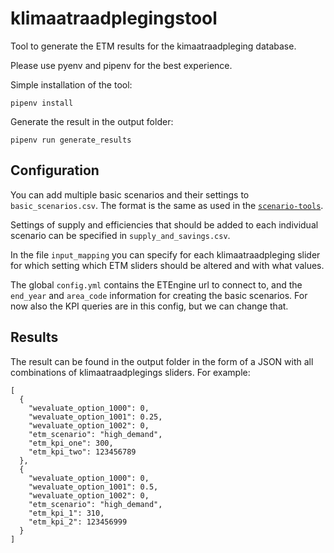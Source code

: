 # klimaatraadplegingstool
Tool to generate the ETM results for the kimaatraadpleging database.

Please use pyenv and pipenv for the best experience.

Simple installation of the tool:
```
pipenv install
```

Generate the result in the output folder:
```
pipenv run generate_results
```

## Configuration
You can add multiple basic scenarios and their settings to `basic_scenarios.csv`. The format is the
same as used in the [`scenario-tools`](https://github.com/quintel/scenario-tools).

Settings of supply and efficiencies that should be added to each individual scenario can be
specified in `supply_and_savings.csv`.

In the file `input_mapping` you can specify for each klimaatraadpleging slider for which setting
which ETM sliders should be altered and with what values.

The global `config.yml` contains the ETEngine url to connect to, and the `end_year` and `area_code`
information for creating the basic scenarios. For now also the KPI queries are in this config, but we can change that.

## Results
The result can be found in the output folder in the form of a JSON with all combinations of
klimaatraadplegings sliders. For example:

```
[
  {
    "wevaluate_option_1000": 0,
    "wevaluate_option_1001": 0.25,
    "wevaluate_option_1002": 0,
    "etm_scenario": "high_demand",
    "etm_kpi_one": 300,
    "etm_kpi_two": 123456789
  },
  {
    "wevaluate_option_1000": 0,
    "wevaluate_option_1001": 0.5,
    "wevaluate_option_1002": 0,
    "etm_scenario": "high_demand",
    "etm_kpi_1": 310,
    "etm_kpi_2": 123456999
  }
]
```
